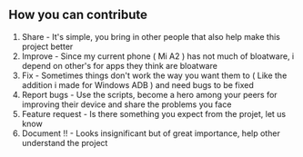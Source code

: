 ## How you can contribute
1. Share - It's simple, you bring in other people that also help make this project better
2. Improve - Since my current phone ( Mi A2 ) has not much of bloatware, i depend on other's for apps they think are bloatware
3. Fix - Sometimes things don't work the way you want them to ( Like the addition i made for Windows ADB ) and need bugs to be fixed
4. Report bugs - Use the scripts, become a hero among your peers for improving their device and share the problems you face
5. Feature request - Is there something you expect from the projet, let us know
6. Document !! - Looks insignificant but of great importance, help other understand the project
